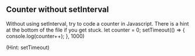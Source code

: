 ## Counter without setInterval

Without using setInterval, try to code a counter in Javascript. There is a hint at the bottom of the file if you get stuck.
let counter = 0;
setTimeout(() => {
    console.log(counter++);
}, 1000)







































































(Hint: setTimeout)